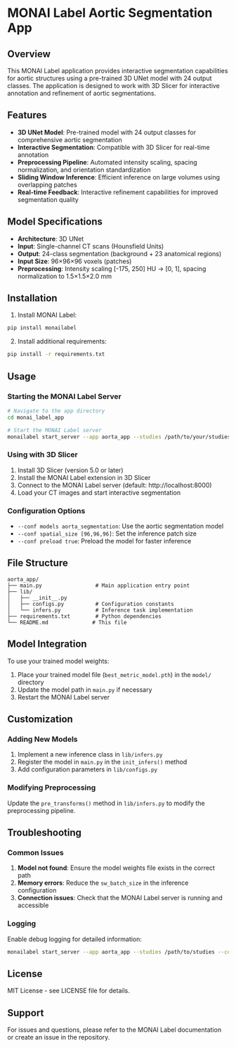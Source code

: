 # MONAI Label Aortic Segmentation App

## Overview

This MONAI Label application provides interactive segmentation capabilities for aortic structures using a pre-trained 3D UNet model with 24 output classes. The application is designed to work with 3D Slicer for interactive annotation and refinement of aortic segmentations.

## Features

- **3D UNet Model**: Pre-trained model with 24 output classes for comprehensive aortic segmentation
- **Interactive Segmentation**: Compatible with 3D Slicer for real-time annotation
- **Preprocessing Pipeline**: Automated intensity scaling, spacing normalization, and orientation standardization
- **Sliding Window Inference**: Efficient inference on large volumes using overlapping patches
- **Real-time Feedback**: Interactive refinement capabilities for improved segmentation quality

## Model Specifications

- **Architecture**: 3D UNet
- **Input**: Single-channel CT scans (Hounsfield Units)
- **Output**: 24-class segmentation (background + 23 anatomical regions)
- **Input Size**: 96×96×96 voxels (patches)
- **Preprocessing**: Intensity scaling [-175, 250] HU → [0, 1], spacing normalization to 1.5×1.5×2.0 mm

## Installation

1. Install MONAI Label:
```bash
pip install monailabel
```

2. Install additional requirements:
```bash
pip install -r requirements.txt
```

## Usage

### Starting the MONAI Label Server

```bash
# Navigate to the app directory
cd monai_label_app

# Start the MONAI Label server
monailabel start_server --app aorta_app --studies /path/to/your/studies --conf models aorta_segmentation
```

### Using with 3D Slicer

1. Install 3D Slicer (version 5.0 or later)
2. Install the MONAI Label extension in 3D Slicer
3. Connect to the MONAI Label server (default: http://localhost:8000)
4. Load your CT images and start interactive segmentation

### Configuration Options

- `--conf models aorta_segmentation`: Use the aortic segmentation model
- `--conf spatial_size [96,96,96]`: Set the inference patch size
- `--conf preload true`: Preload the model for faster inference

## File Structure

```
aorta_app/
├── main.py                 # Main application entry point
├── lib/
│   ├── __init__.py
│   ├── configs.py          # Configuration constants
│   └── infers.py           # Inference task implementation
├── requirements.txt        # Python dependencies
└── README.md              # This file
```

## Model Integration

To use your trained model weights:

1. Place your trained model file (`best_metric_model.pth`) in the `model/` directory
2. Update the model path in `main.py` if necessary
3. Restart the MONAI Label server

## Customization

### Adding New Models

1. Implement a new inference class in `lib/infers.py`
2. Register the model in `main.py` in the `init_infers()` method
3. Add configuration parameters in `lib/configs.py`

### Modifying Preprocessing

Update the `pre_transforms()` method in `lib/infers.py` to modify the preprocessing pipeline.

## Troubleshooting

### Common Issues

1. **Model not found**: Ensure the model weights file exists in the correct path
2. **Memory errors**: Reduce the `sw_batch_size` in the inference configuration
3. **Connection issues**: Check that the MONAI Label server is running and accessible

### Logging

Enable debug logging for detailed information:
```bash
monailabel start_server --app aorta_app --studies /path/to/studies --conf models aorta_segmentation --log DEBUG
```

## License

MIT License - see LICENSE file for details.

## Support

For issues and questions, please refer to the MONAI Label documentation or create an issue in the repository.
